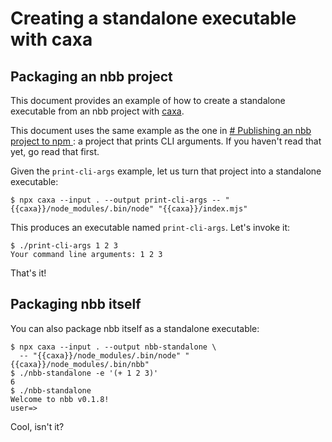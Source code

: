# Creating a standalone executable with caxa

## Packaging an nbb project

This document provides an example of how to create a standalone executable from
an nbb project with [caxa](https://github.com/leafac/caxa).

This document uses the same example as the one in [# Publishing an nbb project
to npm ](../publish/README.md): a project that prints CLI arguments. If you
haven't read that yet, go read that first.

Given the `print-cli-args` example, let us turn that project into a standalone executable:

```
$ npx caxa --input . --output print-cli-args -- "{{caxa}}/node_modules/.bin/node" "{{caxa}}/index.mjs"
```

This produces an executable named `print-cli-args`. Let's invoke it:

```
$ ./print-cli-args 1 2 3
Your command line arguments: 1 2 3
```

That's it!

## Packaging nbb itself

You can also package nbb itself as a standalone executable:

```
$ npx caxa --input . --output nbb-standalone \
  -- "{{caxa}}/node_modules/.bin/node" "{{caxa}}/node_modules/.bin/nbb"
$ ./nbb-standalone -e '(+ 1 2 3)'
6
$ ./nbb-standalone
Welcome to nbb v0.1.8!
user=>
```

Cool, isn't it?
